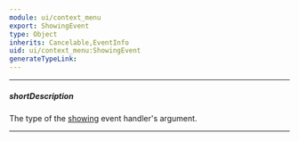 ```yaml
---
module: ui/context_menu
export: ShowingEvent
type: Object
inherits: Cancelable,EventInfo
uid: ui/context_menu:ShowingEvent
generateTypeLink: 
---
```

---
##### shortDescription
The type of the [showing]({basewidgetpath}/Events/#showing) event handler's argument.

---
<!-- Description goes here -->